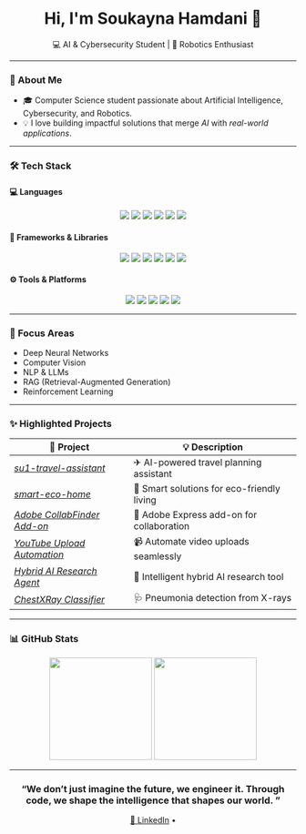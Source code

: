  <!-- 🎀 Minimalist & Aesthetic GitHub Profile README for Soukayna Hamdani -->

<h1 align="center">  Hi, I'm <strong>Soukayna Hamdani</strong> 👋</h1>

<p align="center">
  💻 AI & Cybersecurity Student | 🤖 Robotics Enthusiast 
</p>

---

### 🧠 About Me

- 🎓 Computer Science student passionate about  Artificial Intelligence,  Cybersecurity, and Robotics.  
- 💡 I love building impactful solutions that merge *AI* with *real-world applications*.  

---

### 🛠 Tech Stack

#### 💻 Languages
<p align="center">
  <img src="https://img.shields.io/badge/Python-FADADD?style=for-the-badge&logo=python&logoColor=black" />
  <img src="https://img.shields.io/badge/C-F4B5C0?style=for-the-badge&logo=c&logoColor=black" />
  <img src="https://img.shields.io/badge/C++-F4B5C0?style=for-the-badge&logo=c%2B%2B&logoColor=black" />
  <img src="https://img.shields.io/badge/JavaScript-FADADD?style=for-the-badge&logo=javascript&logoColor=black" />
  <img src="https://img.shields.io/badge/TypeScript-F4B5C0?style=for-the-badge&logo=typescript&logoColor=black" />
  <img src="https://img.shields.io/badge/SQL-FADADD?style=for-the-badge&logo=postgresql&logoColor=black" />
</p>

#### 🧰 Frameworks & Libraries
<p align="center">
  <img src="https://img.shields.io/badge/PyTorch-FADADD?style=for-the-badge&logo=pytorch&logoColor=black" />
  <img src="https://img.shields.io/badge/TensorFlow-F4B5C0?style=for-the-badge&logo=tensorflow&logoColor=black" />
  <img src="https://img.shields.io/badge/Keras-FADADD?style=for-the-badge&logo=keras&logoColor=black" />
  <img src="https://img.shields.io/badge/scikit--learn-F4B5C0?style=for-the-badge&logo=scikit-learn&logoColor=black" />
  <img src="https://img.shields.io/badge/React-FADADD?style=for-the-badge&logo=react&logoColor=black" />
  <img src="https://img.shields.io/badge/FastAPI-F4B5C0?style=for-the-badge&logo=fastapi&logoColor=black" />
</p>

#### ⚙ Tools & Platforms
<p align="center">
  <img src="https://img.shields.io/badge/Git-FADADD?style=for-the-badge&logo=git&logoColor=black" />
  <img src="https://img.shields.io/badge/Docker-F4B5C0?style=for-the-badge&logo=docker&logoColor=black" />
  <img src="https://img.shields.io/badge/AWS-FADADD?style=for-the-badge&logo=amazon-aws&logoColor=black" />
  <img src="https://img.shields.io/badge/MongoDB-F4B5C0?style=for-the-badge&logo=mongodb&logoColor=black" />
  <img src="https://img.shields.io/badge/Arduino-FADADD?style=for-the-badge&logo=arduino&logoColor=black" />
</p>

---

### 🧠 Focus Areas
- Deep Neural Networks  
- Computer Vision  
- NLP & LLMs  
- RAG (Retrieval-Augmented Generation)  
- Reinforcement Learning  

---

### ✨ Highlighted Projects

| 🚀 Project | 💡 Description |
|-----------|----------------|
| [*su1-travel-assistant*](https://github.com/SoukaynaHamdani/su1-tarvel-assistant) | ✈ AI-powered travel planning assistant |
| [*smart-eco-home*](https://github.com/SoukaynaHamdani/smart-eco-home) | 🌿 Smart solutions for eco-friendly living |
| [*Adobe CollabFinder Add-on*](https://github.com/SoukaynaHamdani/Adobe-Express-Add-one-CollabFinder-) | 🤝 Adobe Express add-on for collaboration |
| [*YouTube Upload Automation*](https://github.com/SoukaynaHamdani/YouTube-upload-automation) | 📹 Automate video uploads seamlessly |
| [*Hybrid AI Research Agent*](https://github.com/SoukaynaHamdani/Hybrid-AI-Research-Agent) | 🧠 Intelligent hybrid AI research tool |
| [*ChestXRay Classifier*](https://github.com/SoukaynaHamdani/-ChestXRay-pneumonia-classification-web-app-python) | 🩺 Pneumonia detection from X-rays |

---

### 📊 GitHub Stats

<p align="center">
  <img height="180em" src="https://github-readme-stats.vercel.app/api?username=SoukaynaHamdani&show_icons=true&theme=rose_pine" />
  <img height="180em" src="https://github-readme-stats.vercel.app/api/top-langs/?username=SoukaynaHamdani&layout=compact&theme=rose_pine" />
</p>

---

<h3 align="center">  “We don’t just imagine the future, we engineer it. Through code, we shape the intelligence that shapes our world. ”  </h3>

<p align="center">
  <a href="https://linkedin.com/in/yourprofile">💼 LinkedIn</a> • 
  
</p>
